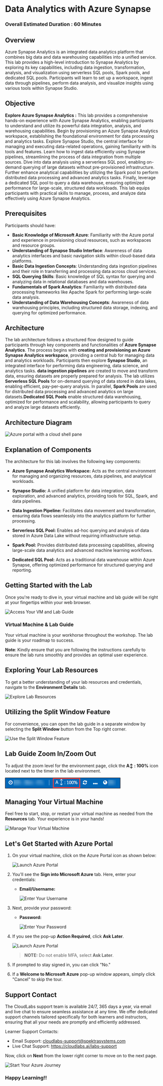 # Data Analytics with Azure Synapse 

### Overall Estimated Duration : **60 Minutes**

## Overview
Azure Synapse Analytics is an integrated data analytics platform that combines big data and data warehousing capabilities into a unified service. This lab provides a high-level introduction to Synapse Analytics by exploring its key capabilities, including data ingestion, transformation, analysis, and visualization using serverless SQL pools, Spark pools, and dedicated SQL pools. Participants will learn to set up a workspace, ingest data through pipelines, perform data analysis, and visualize insights using various tools within Synapse Studio.

## Objective

**Explore Azure Synapse Analytics :** This lab provides a comprehensive hands-on experience with Azure Synapse Analytics, enabling participants to understand and utilize its powerful data integration, analysis, and warehousing capabilities. Begin by provisioning an Azure Synapse Analytics workspace, establishing the foundational environment for data processing and analytics tasks. Explore Synapse Studio, the central interface for managing and executing data-related operations, gaining familiarity with its tools and features. Learn how to ingest data efficiently using Synapse pipelines, streamlining the process of data integration from multiple sources. Dive into data analysis using a serverless SQL pool, enabling on-demand querying of large datasets without pre-provisioned infrastructure. Further enhance analytical capabilities by utilizing the Spark pool to perform distributed data processing and advanced analytics tasks. Finally, leverage a dedicated SQL pool to query a data warehouse, ensuring optimized performance for large-scale, structured data workloads. This lab equips participants with practical skills to manage, process, and analyze data effectively using Azure Synapse Analytics.

## Prerequisites

Participants should have:

- **Basic Knowledge of Microsoft Azure**: Familiarity with the Azure portal and experience in provisioning cloud resources, such as workspaces and resource groups.  
- **Understanding of Synapse Studio Interface**: Awareness of data analytics interfaces and basic navigation skills within cloud-based data platforms.  
- **Basic Data Ingestion Concepts**: Understanding data ingestion pipelines and their role in transferring and processing data across cloud services.  
- **SQL Querying Skills**: Basic knowledge of SQL syntax for querying and analyzing data in relational databases and data warehouses.  
- **Fundamentals of Spark Analytics**: Familiarity with distributed data processing frameworks like Apache Spark for performing large-scale data analysis.  
- **Understanding of Data Warehousing Concepts**: Awareness of data warehousing principles, including structured data storage, indexing, and querying for optimized performance.  

## Architecture 
The lab architecture follows a structured flow designed to guide participants through key components and functionalities of **Azure Synapse Analytics**. The process begins with **creating and provisioning an Azure Synapse Analytics workspace**, providing a central hub for managing data and analytics workloads. Participants then explore **Synapse Studio**, an integrated interface for performing data engineering, data science, and analytics tasks. **data ingestion pipelines** are created to move and transform data, ensuring datasets are properly prepared for analysis. The lab utilizes **Serverless SQL Pools** for on-demand querying of data stored in data lakes, enabling efficient, pay-per-query analysis. In parallel, **Spark Pools** are used for distributed data processing and advanced analytics on large datasets.**Dedicated SQL Pools** enable structured data warehousing, optimized for performance and scalability, allowing participants to query and analyze large datasets efficiently.

## Architecture Diagram

  ![Azure portal with a cloud shell pane](./Lab-Scenario-Preview/media/lab1.png)

## Explanation of Components

The architecture for this lab involves the following key components: 
- **Azure Synapse Analytics Workspace:** Acts as the central environment for managing and organizing resources, data pipelines, and analytical workloads.  

- **Synapse Studio:** A unified platform for data integration, data exploration, and advanced analytics, providing tools for SQL, Spark, and data pipelines.  

- **Data Ingestion Pipeline:** Facilitates data movement and transformation, ensuring data flows seamlessly into the analytics platform for further processing.  

- **Serverless SQL Pool:** Enables ad-hoc querying and analysis of data stored in Azure Data Lake without requiring infrastructure setup.  

- **Spark Pool:** Provides distributed data processing capabilities, allowing large-scale data analytics and advanced machine learning workflows.  

- **Dedicated SQL Pool:** Acts as a traditional data warehouse within Azure Synapse, offering optimized performance for structured querying and reporting.  
## Getting Started with the Lab 

Once you're ready to dive in, your virtual machine and lab guide will be right at your fingertips within your web browser.
 
![Access Your VM and Lab Guide](../Labs/images/labguide-1.png)

### Virtual Machine & Lab Guide
 
Your virtual machine is your workhorse throughout the workshop. The lab guide is your roadmap to success. 

**Note**: Kindly ensure that you are following the instructions carefully to ensure the lab runs smoothly and provides an optimal user experience.
 
## Exploring Your Lab Resources
 
To get a better understanding of your lab resources and credentials, navigate to the **Environment Details** tab.
 
![Explore Lab Resources](../Labs/images/env-1.png)
 
## Utilizing the Split Window Feature
 
For convenience, you can open the lab guide in a separate window by selecting the **Split Window** button from the Top right corner.
 
![Use the Split Window Feature](../Labs/images/spl.png) 

## Lab Guide Zoom In/Zoom Out
 
To adjust the zoom level for the environment page, click the **A↕ : 100%** icon located next to the timer in the lab environment.

![](./images/zoom.png)
 
## Managing Your Virtual Machine
 
Feel free to start, stop, or restart your virtual machine as needed from the **Resources** tab. Your experience is in your hands!
 
![Manage Your Virtual Machine](../Labs/images/res.png)

## Let's Get Started with Azure Portal
 
1. On your virtual machine, click on the Azure Portal icon as shown below:
 
   ![Launch Azure Portal](../Labs/images/sc900-image(1).png)

2. You'll see the **Sign into Microsoft Azure** tab. Here, enter your credentials:
 
   - **Email/Username:** <inject key="AzureAdUserEmail"></inject>
 
       ![Enter Your Username](../Labs/images/sc900-image-1.png)
 
3. Next, provide your password:
 
   - **Password:** <inject key="AzureAdUserPassword"></inject>
 
      ![Enter Your Password](../Labs/images/sc900-image-2.png)

1. If you see the pop-up **Action Required**, click **Ask Later**.

   ![Launch Azure Portal](../Labs/images/action.png)

    >**NOTE:** Do not enable MFA, select **Ask Later**.
     
4. If prompted to stay signed in, you can click "No."
 
5. If a **Welcome to Microsoft Azure** pop-up window appears, simply click "Cancel" to skip the tour.
  
## Support Contact
 
The CloudLabs support team is available 24/7, 365 days a year, via email and live chat to ensure seamless assistance at any time. We offer dedicated support channels tailored specifically for both learners and instructors, ensuring that all your needs are promptly and efficiently addressed.

Learner Support Contacts:
- Email Support: cloudlabs-support@spektrasystems.com
- Live Chat Support: https://cloudlabs.ai/labs-support

Now, click on **Next** from the lower right corner to move on to the next page.

  ![Start Your Azure Journey](../Labs/images/sc900-image(3).png)

### Happy Learning!!
